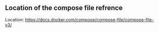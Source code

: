 ## Location of the compose file refrence

Location: https://docs.docker.com/compose/compose-file/compose-file-v3/